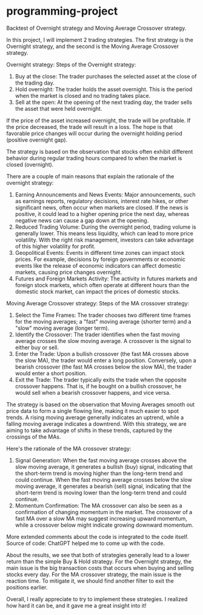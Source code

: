 # programming-project
Backtest of Overnight strategy and Moving Average Crossover strategy.

In this project, I will implement 2 trading strategies. The first strategy is the Overnight strategy, and the second is the Moving Average Crossover strategy.

Overnight strategy:
Steps of the Overnight strategy:
1. Buy at the close: The trader purchases the selected asset at the close of the trading day.
2. Hold overnight: The trader holds the asset overnight. This is the period when the market is closed and no trading takes place.
3. Sell at the open: At the opening of the next trading day, the trader sells the asset that were held overnight. 

If the price of the asset increased overnight, the trade will be profitable. If the price decreased, the trade will result in a loss.
The hope is that favorable price changes will occur during the overnight holding period (positive overnight gap).

The strategy is based on the observation that stocks often exhibit different behavior during regular trading hours compared to when the market is closed (overnight).

There are a couple of main reasons that explain the rationale of the overnight strategy:
1. Earning Announcements and News Events: Major announcements, such as earnings reports, regulatory decisions, interest rate hikes, or other significant news, often occur when markets are closed. If the news is positive, it could lead to a higher opening price the next day, whereas negative news can cause a gap down at the opening.
2. Reduced Trading Volume: During the overnight period, trading volume is generally lower. This means less liquidity, which can lead to more price volatility. With the right risk management, investors can take advantage of this higher volatility for profit.
3. Geopolitical Events: Events in different time zones can impact stock prices. For example, decisions by foreign governments or economic events like the release of economic indicators can affect domestic markets, causing price changes overnight.
4. Futures and Foreign Markets Activity: The activity in futures markets and foreign stock markets, which often operate at different hours than the domestic stock market, can impact the prices of domestic stocks.



Moving Average Crossover strategy:
Steps of the MA crossover strategy:
1. Select the Time Frames: The trader chooses two different time frames for the moving averages; a "fast" moving average (shorter term) and a "slow" moving average (longer term).
2. Identify the Crossover: The trader identifies when the fast moving average crosses the slow moving average. A crossover is the signal to either buy or sell.
3. Enter the Trade: Upon a bullish crossover (the fast MA crosses above the slow MA), the trader would enter a long position. Conversely, upon a bearish crossover (the fast MA crosses below the slow MA), the trader would enter a short position.
4. Exit the Trade: The trader typically exits the trade when the opposite crossover happens. That is, if he bought on a bullish crossover, he would sell when a bearish crossover happens, and vice versa.

The strategy is based on the observation that Moving Averages smooth out price data to form a single flowing line, making it much easier to spot trends. A rising moving average generally indicates an uptrend, while a falling moving average indicates a downtrend. With this strategy, we are aiming to take advantage of shifts in these trends, captured by the crossings of the MAs.

Here's the rationale of the MA crossover strategy:
1. Signal Generation: When the fast moving average crosses above the slow moving average, it generates a bullish (buy) signal, indicating that the short-term trend is moving higher than the long-term trend and could continue. When the fast moving average crosses below the slow moving average, it generates a bearish (sell) signal, indicating that the short-term trend is moving lower than the long-term trend and could continue.
2. Momentum Confirmation: The MA crossover can also be seen as a confirmation of changing momentum in the market. The crossover of a fast MA over a slow MA may suggest increasing upward momentum, while a crossover below might indicate growing downward momentum.


More extended comments about the code is integrated to the code itself. 
Source of code: ChatGPT helped me to come up with the code.

About the results, we see that both of strategies generally lead to a lower return than the simple Buy & Hold strategy. 
For the Overnight strategy, the main issue is the big transaction costs that occurs when buying and selling stocks every day.
For the MA crossover strategy, the main issue is the reaction time. To mitigate it, we should find another filter to exit the positions earlier.

Overall, I really appreciate to try to implement these strategies. I realized how hard it can be, and it gave me a great insight into it!
